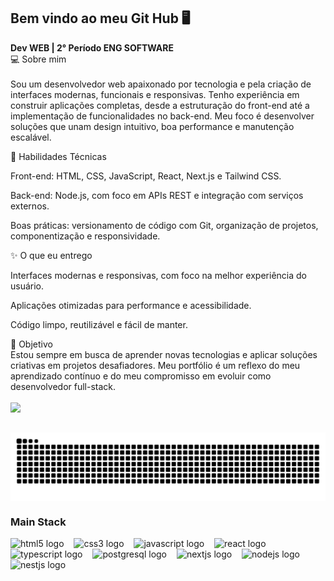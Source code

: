 ## Bem vindo ao meu Git Hub 🖥
<b> Dev WEB | 2° Período ENG SOFTWARE</b>
<br>
💻 Sobre mim
<br>
<br>
Sou um desenvolvedor web apaixonado por tecnologia e pela criação de interfaces modernas, funcionais e responsivas. Tenho experiência em construir aplicações completas, desde a estruturação do front-end até a implementação de funcionalidades no back-end. Meu foco é desenvolver soluções que unam design intuitivo, boa performance e manutenção escalável.

🚀 Habilidades Técnicas

Front-end: HTML, CSS, JavaScript, React, Next.js e Tailwind CSS.

Back-end: Node.js, com foco em APIs REST e integração com serviços externos.

Boas práticas: versionamento de código com Git, organização de projetos, componentização e responsividade.

✨ O que eu entrego

Interfaces modernas e responsivas, com foco na melhor experiência do usuário.

Aplicações otimizadas para performance e acessibilidade.

Código limpo, reutilizável e fácil de manter.

🔎 Objetivo
<br>
Estou sempre em busca de aprender novas tecnologias e aplicar soluções criativas em projetos desafiadores. Meu portfólio é um reflexo do meu aprendizado contínuo e do meu compromisso em evoluir como desenvolvedor full-stack.
<br>
<br>
![](https://komarev.com/ghpvc/?username=Golozeimas&style=for-the-badge&label=Contador+de+visitas&color=grey)
##

<picture align="center">
  <source media="(prefers-color-scheme: dark)" srcset="https://raw.githubusercontent.com/Golozeimas/Golozeimas/output/github-contribution-grid-snake-dark.svg">
  <source media="(prefers-color-scheme: light)" srcset="https://raw.githubusercontent.com/Golozeimas/Golozeimas/output/github-contribution-grid-snake-dark.svg">
  <img align="center" alt="github contribution grid snake animation" src="https://raw.githubusercontent.com/Golozeimas/Golozeimas/output/github-contribution-grid-snake.svg">
</picture>

<br>

<h3>Main Stack </h3>
<div align="left">
  <img src="https://cdn.jsdelivr.net/gh/devicons/devicon/icons/html5/html5-original.svg" height="25" alt="html5 logo"  />
  <img width="8" />
  <img src="https://cdn.jsdelivr.net/gh/devicons/devicon/icons/css3/css3-original.svg" height="25" alt="css3 logo"  />
  <img width="8" />
  <img src="https://cdn.jsdelivr.net/gh/devicons/devicon/icons/javascript/javascript-plain.svg" height="25" alt="javascript logo"  />
  <img width="8" />
  <img src="https://cdn.jsdelivr.net/gh/devicons/devicon/icons/react/react-original.svg" height="25" alt="react logo"  />
  <img width="8" />
  <img src="https://cdn.jsdelivr.net/gh/devicons/devicon/icons/typescript/typescript-original.svg" height="25" alt="typescript logo"  />
  <img width="8" />
  <img src="https://cdn.jsdelivr.net/gh/devicons/devicon/icons/postgresql/postgresql-original.svg" height="25" alt="postgresql logo"  />
  <img width="8" />
  <img src="https://cdn.jsdelivr.net/gh/devicons/devicon/icons/nextjs/nextjs-original.svg" height="25" alt="nextjs logo"  />
  <img width="8" />
  <img src="https://cdn.jsdelivr.net/gh/devicons/devicon/icons/nodejs/nodejs-original.svg" height="25" alt="nodejs logo"  />
  <img width="8" />
  <img src="https://cdn.jsdelivr.net/gh/devicons/devicon/icons/nestjs/nestjs-original.svg" height="25" alt="nestjs logo"  />
  <img width="8" />
</div>
